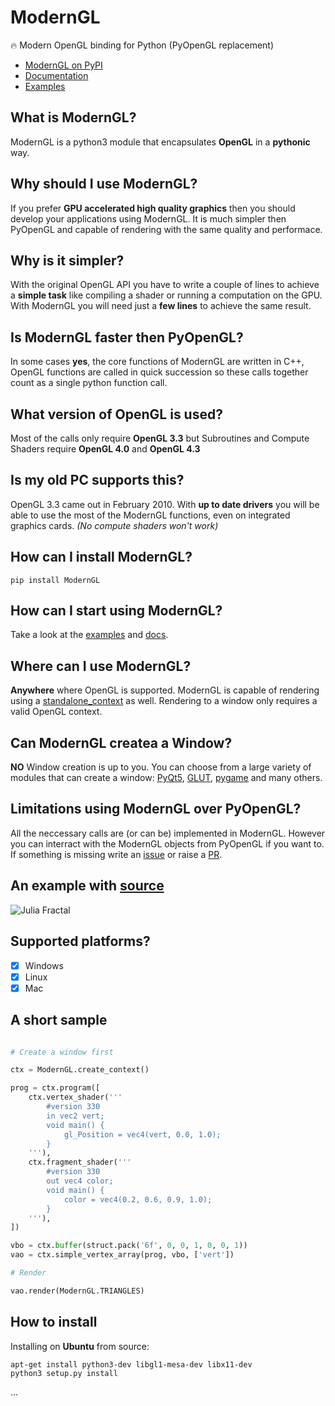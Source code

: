 # ModernGL

:fire: Modern OpenGL binding for Python (PyOpenGL replacement)

- [ModernGL on PyPI](https://pypi.python.org/pypi/ModernGL/)
- [Documentation](https://moderngl.readthedocs.io/)
- [Examples](https://moderngl.github.io/Examples.html)

## What is ModernGL?

ModernGL is a python3 module that encapsulates **OpenGL** in a **pythonic** way.

## Why should I use ModernGL?

If you prefer **GPU accelerated high quality graphics** then you should develop your applications using ModernGL. It is much simpler then PyOpenGL and capable of rendering with the same quality and performace.

## Why is it simpler?

With the original OpenGL API you have to write a couple of lines to achieve a **simple task** like compiling a shader or running a computation on the GPU. With ModernGL you will need just a **few lines** to achieve the same result.

## Is ModernGL faster then PyOpenGL?

In some cases **yes**, the core functions of ModernGL are written in C++, OpenGL functions are called in quick succession so these calls together count as a single python function call.

## What version of OpenGL is used?

Most of the calls only require **OpenGL 3.3** but Subroutines and Compute Shaders require **OpenGL 4.0** and **OpenGL 4.3**

## Is my old PC supports this?

OpenGL 3.3 came out in February 2010. With **up to date drivers** you will be able to use the most of the ModernGL functions, even on integrated graphics cards. _(No compute shaders won't work)_

## How can I install ModernGL?

```
pip install ModernGL
```

## How can I start using ModernGL?

Take a look at the [examples](https://https://github.com/cprogrammer1994/ModernGL/examples) and [docs](https://moderngl.readthedocs.io/).

## Where can I use ModernGL?

**Anywhere** where OpenGL is supported. ModernGL is capable of rendering using a [standalone_context]() as well. Rendering to a window only requires a valid OpenGL context.

## Can ModernGL createa a Window?

**NO** Window creation is up to you. You can choose from a large variety of modules that can create a window: [PyQt5](), [GLUT](), [pygame]() and many others.

## Limitations using ModernGL over PyOpenGL?

All the neccessary calls are (or can be) implemented in ModernGL. However you can interract with the ModernGL objects from PyOpenGL if you want to. If something is missing write an [issue]() or raise a [PR]().

## An example with [source](https://moderngl.github.io/Examples/julia_fractal.html)

![Julia Fractal](https://moderngl.github.io/_images/julia_fractal.png)

## Supported platforms?

- [x] Windows
- [x] Linux
- [x] Mac

## A short sample

```py

# Create a window first

ctx = ModernGL.create_context()

prog = ctx.program([
	ctx.vertex_shader('''
		#version 330
		in vec2 vert;
		void main() {
			gl_Position = vec4(vert, 0.0, 1.0);
		}
	'''),
	ctx.fragment_shader('''
		#version 330
		out vec4 color;
		void main() {
			color = vec4(0.2, 0.6, 0.9, 1.0);
		}
	'''),
])

vbo = ctx.buffer(struct.pack('6f', 0, 0, 1, 0, 0, 1))
vao = ctx.simple_vertex_array(prog, vbo, ['vert'])

# Render

vao.render(ModernGL.TRIANGLES)

```

## How to install

Installing on **Ubuntu** from source:
```
apt-get install python3-dev libgl1-mesa-dev libx11-dev
python3 setup.py install
```

...
